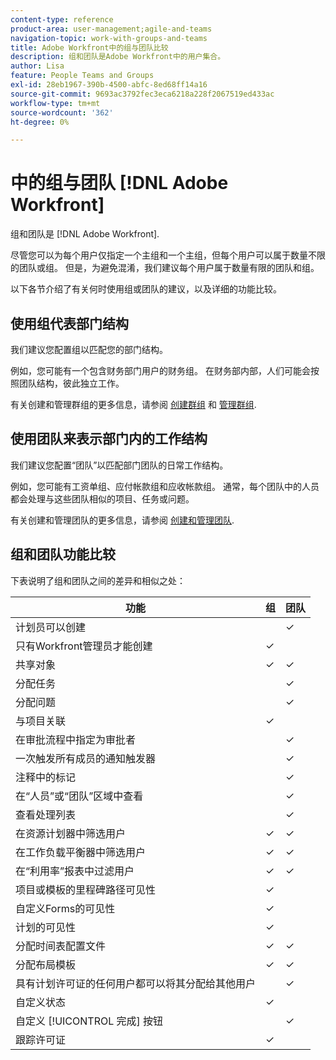 ```yaml
---
content-type: reference
product-area: user-management;agile-and-teams
navigation-topic: work-with-groups-and-teams
title: Adobe Workfront中的组与团队比较
description: 组和团队是Adobe Workfront中的用户集合。
author: Lisa
feature: People Teams and Groups
exl-id: 28eb1967-390b-4500-abfc-8ed68ff14a16
source-git-commit: 9693ac3792fec3eca6218a228f2067519ed433ac
workflow-type: tm+mt
source-wordcount: '362'
ht-degree: 0%

---
```


# 中的组与团队 [!DNL Adobe Workfront]

组和团队是 [!DNL Adobe Workfront].

尽管您可以为每个用户仅指定一个主组和一个主组，但每个用户可以属于数量不限的团队或组。 但是，为避免混淆，我们建议每个用户属于数量有限的团队和组。

以下各节介绍了有关何时使用组或团队的建议，以及详细的功能比较。

## 使用组代表部门结构

我们建议您配置组以匹配您的部门结构。

例如，您可能有一个包含财务部门用户的财务组。 在财务部内部，人们可能会按照团队结构，彼此独立工作。

有关创建和管理群组的更多信息，请参阅 [创建群组](../../administration-and-setup/manage-groups/create-and-manage-groups/create-a-group.md) 和 [管理群组](../../administration-and-setup/manage-groups/create-and-manage-groups/manage-a-group.md).

## 使用团队来表示部门内的工作结构

我们建议您配置“团队”以匹配部门团队的日常工作结构。

例如，您可能有工资单组、应付帐款组和应收帐款组。 通常，每个团队中的人员都会处理与这些团队相似的项目、任务或问题。

有关创建和管理团队的更多信息，请参阅 [创建和管理团队](../../people-teams-and-groups/create-and-manage-teams/create-and-mange-teams.md).

## 组和团队功能比较

下表说明了组和团队之间的差异和相似之处：

| **功能** | **组** | **团队** |
|---|---|---|
| 计划员可以创建 |  | ✓ |
| 只有Workfront管理员才能创建 | ✓ |  |
| 共享对象 | ✓ | ✓ |
| 分配任务 |  | ✓ |
| 分配问题 |  | ✓ |
| 与项目关联 | ✓ |  |
| 在审批流程中指定为审批者 |  | ✓ |
| 一次触发所有成员的通知触发器 |  | ✓ |
| 注释中的标记 |  | ✓ |
| 在“人员”或“团队”区域中查看 |  | ✓ |
| 查看处理列表 |  | ✓ |
| 在资源计划器中筛选用户 | ✓ | ✓ |
| 在工作负载平衡器中筛选用户 | ✓ | ✓ |
| 在“利用率”报表中过滤用户 | ✓ | ✓ |
| 项目或模板的里程碑路径可见性 | ✓ |  |
| 自定义Forms的可见性 | ✓ |  |
| 计划的可见性 | ✓ |  |
| 分配时间表配置文件 | ✓ | ✓ |
| 分配布局模板 | ✓ | ✓ |
| 具有计划许可证的任何用户都可以将其分配给其他用户 |  | ✓ |
| 自定义状态 | ✓ |  |
| 自定义 [!UICONTROL 完成] 按钮 |  | ✓ |
| 跟踪许可证 | ✓ |  |
